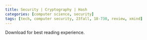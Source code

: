 ```yaml
---
title: Security | Cryptography | Hash
categories: [computer science, security]
tags: [tech, computer security, 23fall, 18-730, review, xmind]
---
```


Download for best reading experience.

<object data="{{ site.baseurl }}/assets/pdf/23fall-midterm/18730-hash.pdf" type="application/pdf" width="100%" height="1000px">
</object>
